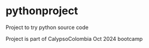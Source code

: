 # pythonproject
Project to try python source code

Project is part of CalypsoColombia Oct 2024 bootcamp
